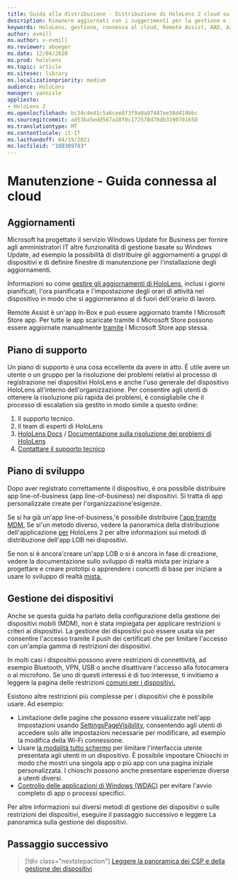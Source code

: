 ```yaml
---
title: Guida alla distribuzione - Distribuzione di HoloLens 2 cloud su larga scala con Remote Assist - Manutenzione
description: Rimanere aggiornati con i suggerimenti per la gestione e il supporto dei dispositivi HoloLens tramite una rete connessa al cloud.
keywords: HoloLens, gestione, connessa al cloud, Remote Assist, AAD, Azure AD, MDM, gestione dei dispositivi mobili
author: evmill
ms.author: v-evmill
ms.reviewer: aboeger
ms.date: 12/04/2020
ms.prod: hololens
ms.topic: article
ms.sitesec: library
ms.localizationpriority: medium
audience: HoloLens
manager: yannisle
appliesto:
- HoloLens 2
ms.openlocfilehash: bc34c4e41c5a6cee8f3f9a0a97407ee38d419bbc
ms.sourcegitcommit: ad53ba5edd567a18f0c172578d78db3190701650
ms.translationtype: MT
ms.contentlocale: it-IT
ms.lasthandoff: 04/19/2021
ms.locfileid: "108309783"
---
```

# <a name="maintain---cloud-connected-guide"></a>Manutenzione - Guida connessa al cloud

## <a name="updates"></a>Aggiornamenti

Microsoft ha progettato il servizio Windows Update for Business per fornire agli amministratori IT altre funzionalità di gestione basate su Windows Update, ad esempio la possibilità di distribuire gli aggiornamenti a gruppi di dispositivi e di definire finestre di manutenzione per l'installazione degli aggiornamenti.

Informazioni su come [gestire gli aggiornamenti di HoloLens,](https://docs.microsoft.com/hololens/hololens-updates) inclusi i giorni pianificati, l'ora pianificata e l'impostazione degli orari di attività nel dispositivo in modo che si aggiorneranno al di fuori dell'orario di lavoro.

Remote Assist è un'app In-Box e può essere aggiornato tramite l Microsoft Store app. Per tutte le app scaricate tramite il Microsoft Store possono essere aggiornate manualmente [tramite](https://docs.microsoft.com/hololens/holographic-store-apps#update-apps) l Microsoft Store app stessa.

## <a name="support-plan"></a>Piano di supporto

Un piano di supporto è una cosa eccellente da avere in atto. È utile avere un utente o un gruppo per la risoluzione dei problemi relativi al processo di registrazione nei dispositivi HoloLens e anche l'uso generale del dispositivo HoloLens all'interno dell'organizzazione. Per consentire agli utenti di ottenere la risoluzione più rapida dei problemi, è consigliabile che il processo di escalation sia gestito in modo simile a questo ordine:

1. Il supporto tecnico.
2. Il team di esperti di HoloLens
3. [HoloLens Docs](https://docs.microsoft.com/hololens/)  /  [Documentazione sulla risoluzione dei problemi di HoloLens](https://docs.microsoft.com/hololens/hololens-troubleshooting)
4. [Contattare il supporto tecnico](https://support.serviceshub.microsoft.com/supportforbusiness/create?sapId=e9391227-fa6d-927b-0fff-f96288631b8f)

## <a name="development-plan"></a>Piano di sviluppo

Dopo aver registrato correttamente il dispositivo, è ora possibile distribuire app line-of-business (app line-of-business) nei dispositivi. Si tratta di app personalizzate create per l'organizzazione&#39;esigenze.

Se si ha già un'app line-of-business,&#39;è possibile distribuire [l'app tramite MDM.](https://docs.microsoft.com/hololens/app-deploy-intune) Se si&#39;un metodo diverso, vedere la panoramica della distribuzione dell'applicazione [per](https://docs.microsoft.com/hololens/app-deploy-overview) HoloLens 2 per altre informazioni sui metodi di distribuzione dell'app LOB nei dispositivi.

Se non si è ancora&#39;creare un'app LOB o si è ancora in fase [](https://docs.microsoft.com/windows/mixed-reality/design/design) di creazione, vedere la documentazione sullo sviluppo di realtà mista per iniziare a progettare e creare prototipi o apprendere i concetti di base per iniziare a usare lo sviluppo di realtà [mista.](https://docs.microsoft.com/windows/mixed-reality/discover/get-started-with-mr)

## <a name="device-management"></a>Gestione dei dispositivi 

Anche se questa guida ha parlato della configurazione della gestione dei dispositivi mobili (MDM), non è stata impiegata per applicare restrizioni o criteri ai dispositivi. La gestione dei dispositivi può essere usata sia per consentire l'accesso tramite il push dei certificati che per limitare l'accesso con un'ampia gamma di restrizioni dei dispositivi. 

In molti casi i dispositivi possono avere restrizioni di connettività, ad esempio Bluetooth, VPN, USB o anche disattivare l'accesso alla fotocamera o al microfono. Se uno di questi interessi è di tuo interesse, ti invitiamo a leggere la pagina delle restrizioni [comuni per i dispositivi.](hololens-common-device-restrictions.md)

Esistono altre restrizioni più complesse per i dispositivi che è possibile usare. Ad esempio:

- Limitazione delle pagine che possono essere visualizzate nell'app Impostazioni usando [SettingsPageVisibility](settings-uri-list.md), consentendo agli utenti di accedere solo alle impostazioni necessarie per modificare, ad esempio la modifica della Wi-Fi connessione.
- Usare [la modalità tutto schermo](hololens-kiosk.md) per limitare l'interfaccia utente presentata agli utenti in un dispositivo. È possibile impostare Chioschi in modo che mostri una singola app o più app con una pagina iniziale personalizzata. I chioschi possono anche presentare esperienze diverse a utenti diversi.  
- [Controllo delle applicazioni di Windows (WDAC)](windows-defender-application-control-wdac.md) per evitare l'avvio completo di app o processi specifici.

Per altre informazioni sui diversi metodi di gestione dei dispositivi o sulle restrizioni dei dispositivi, eseguire il passaggio successivo e leggere La panoramica sulla gestione dei dispositivi.

## <a name="next-step"></a>Passaggio successivo

> [!div class="nextstepaction"]
> [Leggere la panoramica dei CSP e della gestione dei dispositivi](hololens-csp-policy-overview.md)